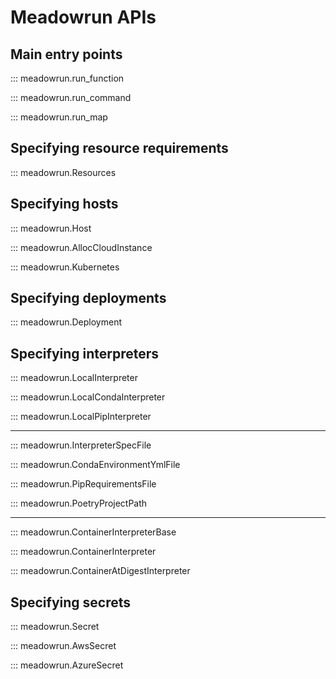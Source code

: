 # Meadowrun APIs

## Main entry points

::: meadowrun.run_function

::: meadowrun.run_command

::: meadowrun.run_map


## Specifying resource requirements

::: meadowrun.Resources


## Specifying hosts

::: meadowrun.Host

::: meadowrun.AllocCloudInstance

::: meadowrun.Kubernetes


## Specifying deployments

::: meadowrun.Deployment


## Specifying interpreters

::: meadowrun.LocalInterpreter

::: meadowrun.LocalCondaInterpreter

::: meadowrun.LocalPipInterpreter

---

::: meadowrun.InterpreterSpecFile

::: meadowrun.CondaEnvironmentYmlFile

::: meadowrun.PipRequirementsFile

::: meadowrun.PoetryProjectPath

---

::: meadowrun.ContainerInterpreterBase

::: meadowrun.ContainerInterpreter

::: meadowrun.ContainerAtDigestInterpreter


## Specifying secrets

::: meadowrun.Secret

::: meadowrun.AwsSecret

::: meadowrun.AzureSecret
